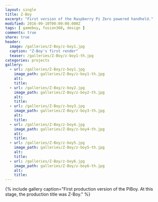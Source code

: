 ```yaml
---
layout: single
title: Z-Boy
excerpt: "First version of the Raspberry Pi Zero powered handheld."
modified: 2016-09-10T00:00:00.000Z
tags: [ gameboy, fusion360, design ]
comments: true
share: true
header:
  image: /galleries/Z-Boy/z-boy1.jpg
  caption: "Z-Boy's first render"
  teaser: /galleries/Z-Boy/z-boy1-th.jpg
categories: projects
gallery:
  - url: /galleries/Z-Boy/z-boy1.jpg
    image_path: galleries/Z-Boy/z-boy1-th.jpg
    alt:
    title:
  - url: /galleries/Z-Boy/z-boy2.jpg
    image_path: galleries/Z-Boy/z-boy2-th.jpg
    alt:
    title:
  - url: /galleries/Z-Boy/z-boy3.jpg
    image_path: galleries/Z-Boy/z-boy3-th.jpg
    alt:
    title:
  - url: /galleries/Z-Boy/z-boy4.jpg
    image_path: galleries/Z-Boy/z-boy4-th.jpg
    alt:
    title:
  - url: /galleries/Z-Boy/z-boy5.jpg
    image_path: galleries/Z-Boy/z-boy5-th.jpg
    alt:
    title:
  - url: /galleries/Z-Boy/z-boy6.jpg
    image_path: galleries/Z-Boy/z-boy6-th.jpg
    alt:
    title:  
---
```


{% include gallery caption="First production version of the PiBoy. At this stage, the production title was Z-Boy." %}
